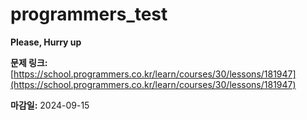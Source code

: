 # programmers_test

**Please, Hurry up**

**문제 링크:** [https://school.programmers.co.kr/learn/courses/30/lessons/181947](https://school.programmers.co.kr/learn/courses/30/lessons/181947)

**마감일:** 2024-09-15
